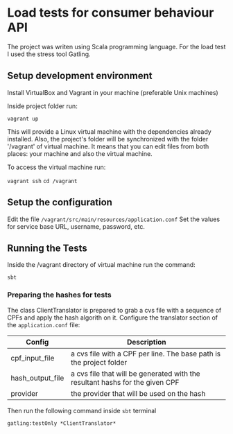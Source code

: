 # Load tests for consumer behaviour API

The project was writen using Scala programming language. 
For the load test I used the stress tool Gatling.

## Setup development environment

Install VirtualBox and Vagrant in your machine (preferable Unix machines)

Inside project folder run:

`vagrant up`

This will provide a Linux virtual machine with the dependencies already installed.
Also, the project's folder will be synchronized with the folder '/vagrant' of virtual machine. It means that you can edit files from both places: your machine and also the virtual machine.

To access the virtual machine run:

`vagrant ssh`
`cd /vagrant`

## Setup the configuration

Edit the file `/vagrant/src/main/resources/application.conf`
Set the values for service base URL, username, password, etc.

## Running the Tests

Inside the /vagrant directory of virtual machine run the command:

`sbt`

### Preparing the hashes for tests

The class ClientTranslator is prepared to grab a cvs file with a sequence of CPFs and apply the hash algorith on it.
Configure the translator section of the `application.conf` file:

 Config | Description 
 -------- | -------- 
 cpf_input_file | a cvs file with a CPF per line. The base path is the project folder 
 hash_output_file | a cvs file that will be generated with the resultant hashs for the given CPF 
 provider | the provider that will be used on the hash 

Then run the following command inside `sbt` terminal

`gatling:testOnly *ClientTranslator*`

